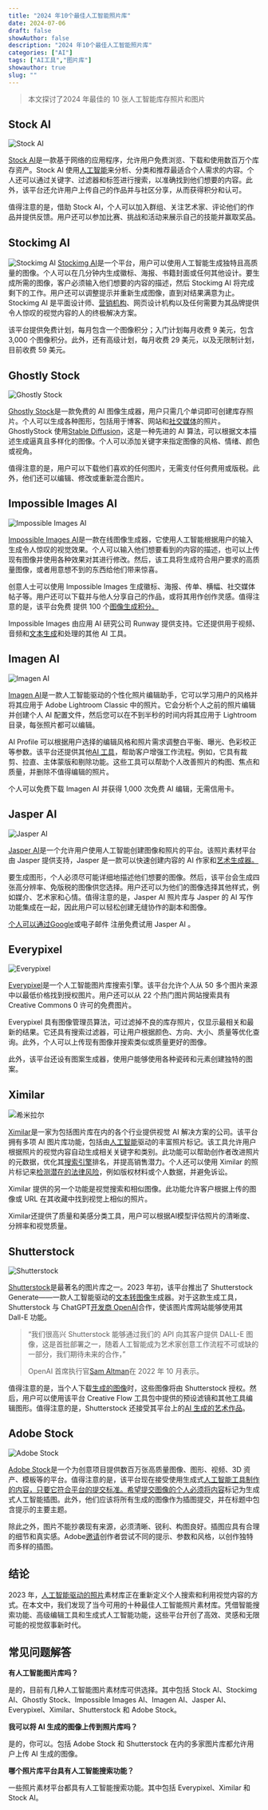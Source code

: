 ```yaml
---
title: "2024 年10个最佳人工智能照片库"
date: 2024-07-06
draft: false
showAuthor: false
description: "2024 年10个最佳人工智能照片库"
categories: ["AI"]
tags: ["AI工具","图片库"]
showauthor: true
slug: ""
---
```


>本文探讨了2024 年最佳的 10 张人工智能库存照片和图片

## **Stock AI**

![Stock AI](https://mpost.io/wp-content/uploads/image-119-19-1024x561.jpg)

[Stock AI](https://www.stockai.com/)是一款基于网络的应用程序，允许用户免费浏览、下载和使用数百万个库存资产。Stock AI 使用[人工智能](https://mpost.io/5-best-free-ai-logo-makers-of-2023-class-up-your-business-with-an-artificially-intelligent-designer/)来分析、分类和推荐最适合个人需求的内容。个人还可以通过关键字、过滤器和标签进行搜索，以准确找到他们想要的内容。此外，该平台还允许用户上传自己的作品并与社区分享，从而获得积分和认可。 

值得注意的是，借助 Stock AI，个人可以加入群组、关注艺术家、评论他们的作品并提供反馈。用户还可以参加比赛、挑战和活动来展示自己的技能并赢取奖品。

## **Stockimg AI**

![Stockimg AI](https://mpost.io/wp-content/uploads/Screenshot-2023-06-16-at-15.08.11-1-1024x535.jpg)
[Stockimg AI](https://stockimg.ai/)是一个平台，用户可以使用人工智能生成独特且高质量的图像。个人可以在几分钟内生成徽标、海报、书籍封面或任何其他设计。要生成所需的图像，客户必须输入他们想要的内容的描述，然后 Stockimg AI 将完成剩下的工作。用户还可以调整提示并重新生成图像，直到对结果满意为止。Stockimg AI 是平面设计师、[营销机构](https://mpost.io/top-15-nft-crypto-marketing-agencies-for-2022/)、网页设计机构以及任何需要为其品牌提供令人惊叹的视觉内容的人的终极解决方案。

该平台提供免费计划，每月包含一个图像积分；入门计划每月收费 9 美元，包含 3,000 个图像积分。此外，还有高级计划，每月收费 29 美元，以及无限制计划，目前收费 59 美元。 

## **Ghostly Stock**

![Ghostly Stock](https://mpost.io/wp-content/uploads/ghostly-1024x384.jpg)

[Ghostly Stock](https://www.ghostlystock.com/)是一款免费的 AI 图像生成器，用户只需几个单词即可创建库存照片。个人可以生成各种图形，包括用于博客、网站和[社交媒体](https://mpost.io/top-10-ai-tools-for-social-media-management-2023/)的照片。GhostlyStock 使用[Stable Diffusion](https://mpost.io/best-100-stable-diffusion-prompts-the-most-beautiful-ai-text-to-image-prompts/)，这是一种先进的 AI 算法，可以根据文本描述生成逼真且多样化的图像。个人可以添加关键字来指定图像的风格、情绪、颜色或视角。

值得注意的是，用户可以下载他们喜欢的任何图片，无需支付任何费用或版税。此外，他们还可以编辑、修改或重新混合图片。

## **Impossible Images AI**

![Impossible Images AI](https://mpost.io/wp-content/uploads/Screenshot-2023-06-16-at-15.09.37-1024x393.jpg)

[Impossible Images AI](https://impossibleimages.ai/)是一款在线图像生成器，它使用人工智能根据用户的输入生成令人惊叹的视觉效果。个人可以输入他们想要看到的内容的描述，也可以上传现有图像并使用各种效果对其进行修改。然后，该工具将生成符合用户要求的高质量图像，或者用意想不到的东西给他们带来惊喜。 

创意人士可以使用 Impossible Images 生成徽标、海报、传单、横幅、社交媒体帖子等。用户还可以下载并与他人分享自己的作品，或将其用作创作灵感。值得注意的是，该平台免费 提供 100 个[图像生成积分。](https://mpost.io/how-to-generate-image-morphing-animation-with-controlnet/)

Impossible Images 由应用 AI 研究公司 Runway 提供支持。它还提供用于视频、音频和[文本生成](https://mpost.io/best-5-ai-writers-gpt-3-copywriting-tools-in-2022-free-text-generators/)和处理的其他 AI 工具。

## **Imagen AI**

![Imagen AI](https://mpost.io/wp-content/uploads/imagen-ai-1024x518.jpg)

[Imagen AI](https://imagen-ai.com/)是一款人工智能驱动的个性化照片编辑助手，它可以学习用户的风格并将其应用于 Adobe Lightroom Classic 中的照片。它会分析个人之前的照片编辑并创建个人 AI 配置文件，然后您可以在不到半秒的时间内将其应用于 Lightroom 目录，每张照片都可以编辑。 

AI Profile 可以根据用户选择的编辑风格和照片需求调整白平衡、曝光、色彩校正等参数。该平台还提供其他[AI 工具](https://mpost.io/top-all-in-one-ai-tools/)，帮助客户增强工作流程。例如，它具有裁剪、拉直、主体蒙版和剔除功能。这些工具可以帮助个人改善照片的构图、焦点和质量，并删除不值得编辑的照片。 

个人可以免费下载 Imagen AI 并获得 1,000 次免费 AI 编辑，无需信用卡。

## **Jasper AI** 

![Jasper AI](https://mpost.io/wp-content/uploads/jasper-1024x645.jpg)

[Jasper AI](https://www.jasper.ai/art)是一个允许用户使用人工智能创建图像和照片的平台。该照片素材平台由 Jasper 提供支持，Jasper 是一款可以快速创建内容的 AI 作家和[艺术生成器。](https://mpost.io/7-best-ai-art-generators-of-2022-midjourney-dall-e-nightcafe-artbreeder/)

要生成图形，个人必须尽可能详细地描述他们想要的图像。然后，该平台会生成四张高分辨率、免版税的图像供您选择。用户还可以为他们的图像选择其他样式，例如媒介、艺术家和心情。值得注意的是，Jasper AI 照片库与 Jasper 的 AI 写作功能集成在一起，因此用户可以轻松创建无缝协作的副本和图像。

[个人可以通过Google](https://mpost.io/google-warns-staff-over-ai-chatbot-usage/)或电子邮件 注册免费试用 Jasper AI 。

## **Everypixel** 

![Everypixel  ](https://mpost.io/wp-content/uploads/everypixel-1024x683.jpg)

[Everypixel](https://www.everypixel.com/)是一个人工智能图片库搜索引擎。该平台允许个人从 50 多个图片来源中以最低价格找到授权图片。用户还可以从 22 个热门图片网站搜索具有 Creative Commons 0 许可的免费图片。

Everypixel 具有图像管理员算法，可过滤掉不良的库存照片，仅显示最相关和最新的结果。它还具有搜索过滤器，可让用户根据颜色、方向、大小、质量等优化查询。此外，个人可以上传现有图像并搜索类似或质量更好的图像。 

此外，该平台还设有图案生成器，使用户能够使用各种瓷砖和元素创建独特的图案。 

## **Ximilar**

![希米拉尔](https://mpost.io/wp-content/uploads/ximilar-1024x474.jpeg)

[Ximilar](https://www.ximilar.com/)是一家为包括图片库在内的各个行业提供视觉 AI 解决方案的公司。该平台拥有多项 AI 图片库功能，包括由[人工智能](https://mpost.io/10-best-universities-to-study-artificial-intelligence/)驱动的丰富照片标记。该工具允许用户根据照片的视觉内容自动生成相关关键字和类别。此功能可以帮助创作者改进照片的元数据，优化其[搜索引擎](https://mpost.io/google-to-hold-ai-and-search-event-next-week-after-ceo-hints-at-adding-new-ai-features-to-search-engine/)排名，并提高销售潜力。个人还可以使用 Ximilar 的照片标记来[检测潜在的法律风险](https://mpost.io/top-20-crypto-law-firms-in-2023-review/)，例如版权材料或个人数据，并避免诉讼。 

Ximilar 提供的另一个功能是视觉搜索和相似图像。此功能允许客户根据上传的图像或 URL 在其收藏中找到视觉上相似的照片。

Ximilar还提供了质量和美感分类工具，用户可以根据AI模型评估照片的清晰度、分辨率和视觉质量。 

## **Shutterstock** 

![Shutterstock ](https://mpost.io/wp-content/uploads/image-119-20-1024x600.jpg)

[Shutterstock](https://www.shutterstock.com/)是最著名的图片库之一。2023 年初，该平台推出了 Shutterstock Generate——一款人工智能驱动的[文本转图像](https://mpost.io/midjourney-5-2-and-stable-diffusion-sdxl-0-9-updates-for-creative-text-to-image-generation/)生成器。对于这款生成工具，Shutterstock 与 ChatGPT[开发商 OpenAI](https://mpost.io/openai-develops-jailbreak-gan-to-neutralize-prompt-hackers-rumors-says/)合作，使该图片库网站能够使用其 Dall-E 功能。 

> “我们很高兴 Shutterstock 能够通过我们的 API 向其客户提供 DALL-E 图像，这是首批部署之一，随着人工智能成为艺术家创意工作流程不可或缺的一部分，我们期待未来的合作，” 
>
> OpenAI 首席执行官[Sam Altman](https://mpost.io/openais-ceo-states-that-the-education-system-should-adapt-to-chatgpt-not-ban-it/)在 2022 年 10 月表示。

值得注意的是，当个人下载[生成的图像](https://mpost.io/adobe-unveils-ai-powered-image-generator-for-photoshop/)时，这些图像将由 Shutterstock 授权。然后，用户可以使用该平台 Creative Flow 工具包中提供的预设滤镜和其他工具编辑图形。值得注意的是，Shutterstock 还接受其平台上的[AI 生成的艺术作品](https://mpost.io/best-4k-8k-ai-arts-and-prompts/)。 

## **Adobe Stock** 

![Adobe Stock](https://mpost.io/wp-content/uploads/image-119-21-1024x587.jpg)

[Adobe Stock](https://stock.adobe.com/)是一个为创意项目提供数百万张高质量图像、图形、视频、3D 资产、模板等的平台。值得注意的是，该平台现在接受使用生成式[人工智能工具制作的内容，只要它符合平台的提交标准。希望提交图像的个人必须将](https://mpost.io/7-best-ai-art-generators-of-2022-midjourney-dall-e-nightcafe-artbreeder/)[内容](https://mpost.io/intuit-mailchimp-launches-generative-ai-email-content-generator-for-marketers/)标记为生成式人工智能插图。此外，他们应该将所有生成的图像作为插图提交，并在标题中包含提示的主要主题。

除此之外，图片不能抄袭现有来源，必须清晰、锐利、构图良好。插图应具有合理的细节和真实感。Adobe[邀请](https://mpost.io/adobe-unveils-new-generative-ai-powered-services-in-adobe-experience-manager/)创作者尝试不同的提示、参数和风格，以创作独特而多样的插图。

## 结论

2023 年，[人工智能驱动的照片](https://mpost.io/top-10-mobile-ai-art-generator-apps-in-2023-for-android-and-ios/)素材库正在重新定义个人搜索和利用视觉内容的方式。在本文中，我们发现了当今可用的十种最佳人工智能照片素材库。凭借智能搜索功能、高级编辑工具和生成式人工智能功能，这些平台开创了高效、灵感和无限可能的视觉叙事新时代。

## 常见问题解答

**有人工智能图片库吗？**

是的，目前有几种人工智能图片素材库可供选择。其中包括 Stock AI、Stockimg AI、Ghostly Stock、Impossible Images AI、Imagen AI、Jasper AI、Everypixel、Ximilar、Shutterstock 和 Adobe Stock。 

**我可以将 AI 生成的图像上传到照片库吗？**

是的，你可以。包括 Adobe Stock 和 Shutterstock 在内的多家图片库都允许用户上传 AI 生成的图像。 

**哪个照片库平台具有人工智能搜索功能？** 

一些照片素材平台都具有人工智能搜索功能。其中包括 Everypixel、Ximilar 和 Stock AI。 